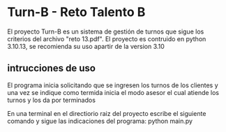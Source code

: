 # Turn-B - Reto Talento B

El proyecto Turn-B es un sistema de gestión de turnos que sigue los criterios del archivo "reto 13.pdf". El proyecto es contruido en python 3.10.13, se recomienda su uso apartir de la version 3.10

## intrucciones de uso

El programa inicia solicitando que se ingresen los turnos de los clientes y una vez se indique como termida inicia el modo asesor el cual atiende los turnos y los da por terminados

En una terminal en el directiorio raiz del proyecto escribe el siguiente comando y sigue las indicaciones del programa:
python main.py